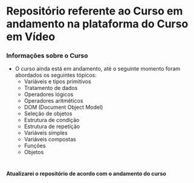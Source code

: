 # Repositório referente ao Curso em andamento na plataforma do Curso em Vídeo

### Informações sobre o Curso

* O curso ainda está em andamento, até o seguinte momento foram abordados os seguintes tópicos:
    * Variáveis e tipos primitivos
    * Tratamento de dados
    * Operadores lógicos
    * Operadores aritméticos
    * DOM (Document Object Model) 
    * Seleção de objetos
    * Estrutura de condição
    * Estrutura de repetição
    * Variáveis simples
    * Variáveis compostas
    * Funções
    * Objetos
#
    
**Atualizarei o repositório de acordo com o andamento do curso**
